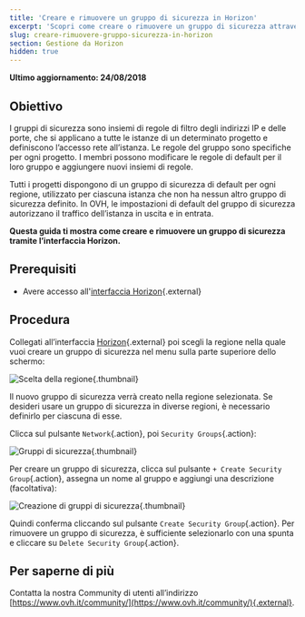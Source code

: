 ```yaml
---
title: 'Creare e rimuovere un gruppo di sicurezza in Horizon'
excerpt: 'Scopri come creare o rimuovere un gruppo di sicurezza attraverso Horizon'
slug: creare-rimuovere-gruppo-sicurezza-in-horizon
section: Gestione da Horizon
hidden: true
---
```


**Ultimo aggiornamento: 24/08/2018**

## Obiettivo

I gruppi di sicurezza sono insiemi di regole di filtro degli indirizzi IP e delle porte, che si applicano a tutte le istanze di un determinato progetto e definiscono l’accesso rete all’istanza. Le regole del gruppo sono specifiche per ogni progetto. I membri possono modificare le regole di default per il loro gruppo e aggiungere nuovi insiemi di regole. 

Tutti i progetti dispongono di un gruppo di sicurezza di default per ogni regione, utilizzato per ciascuna istanza che non ha nessun altro gruppo di sicurezza definito. In OVH, le impostazioni di default del gruppo di sicurezza autorizzano il traffico dell’istanza in uscita e in entrata. 

**Questa guida ti mostra come creare e rimuovere un gruppo di sicurezza tramite l’interfaccia Horizon.**

## Prerequisiti

- Avere accesso all'[interfaccia Horizon](https://horizon.cloud.ovh.net/){.external}


## Procedura

Collegati all’interfaccia [Horizon](https://horizon.cloud.ovh.net/){.external} poi scegli la regione nella quale vuoi creare un gruppo di sicurezza nel menu sulla parte superiore dello schermo: 

![Scelta della regione](images/1_H_sec_groups_region_choosing.png){.thumbnail}

Il nuovo gruppo di sicurezza verrà creato nella regione selezionata. Se desideri usare un gruppo di sicurezza in diverse regioni, è necessario definirlo per ciascuna di esse. 

Clicca sul pulsante `Network`{.action}, poi `Security Groups`{.action}: 

![Gruppi di sicurezza](images/2_H_crete_sec_group.png){.thumbnail}

Per creare un gruppo di sicurezza, clicca sul pulsante `+ Create Security Group`{.action}, assegna un nome al gruppo e aggiungi una descrizione (facoltativa): 

![Creazione di gruppi di sicurezza](images/3_H_new_sec_gr_name.png){.thumbnail}

Quindi conferma cliccando sul pulsante `Create Security Group`{.action}.
Per rimuovere un gruppo di sicurezza, è sufficiente selezionarlo con una spunta e cliccare su `Delete Security Group`{.action}. 


## Per saperne di più

Contatta la nostra Community di utenti all’indirizzo [https://www.ovh.it/community/](https://www.ovh.it/community/){.external}.
